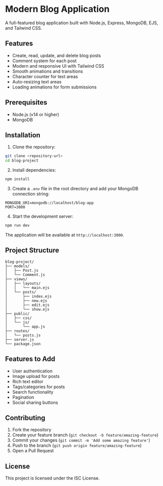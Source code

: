 # Modern Blog Application

A full-featured blog application built with Node.js, Express, MongoDB, EJS, and Tailwind CSS.

## Features

- Create, read, update, and delete blog posts
- Comment system for each post
- Modern and responsive UI with Tailwind CSS
- Smooth animations and transitions
- Character counter for text areas
- Auto-resizing text areas
- Loading animations for form submissions

## Prerequisites

- Node.js (v14 or higher)
- MongoDB

## Installation

1. Clone the repository:
```bash
git clone <repository-url>
cd blog-project
```

2. Install dependencies:
```bash
npm install
```

3. Create a `.env` file in the root directory and add your MongoDB connection string:
```env
MONGODB_URI=mongodb://localhost/blog-app
PORT=3000
```

4. Start the development server:
```bash
npm run dev
```

The application will be available at `http://localhost:3000`.

## Project Structure

```
blog-project/
├── models/
│   ├── Post.js
│   └── Comment.js
├── views/
│   ├── layouts/
│   │   └── main.ejs
│   └── posts/
│       ├── index.ejs
│       ├── new.ejs
│       ├── edit.ejs
│       └── show.ejs
├── public/
│   ├── css/
│   └── js/
│       └── app.js
├── routes/
│   └── posts.js
├── server.js
└── package.json
```

## Features to Add

- User authentication
- Image upload for posts
- Rich text editor
- Tags/categories for posts
- Search functionality
- Pagination
- Social sharing buttons

## Contributing

1. Fork the repository
2. Create your feature branch (`git checkout -b feature/amazing-feature`)
3. Commit your changes (`git commit -m 'Add some amazing feature'`)
4. Push to the branch (`git push origin feature/amazing-feature`)
5. Open a Pull Request

## License

This project is licensed under the ISC License.
